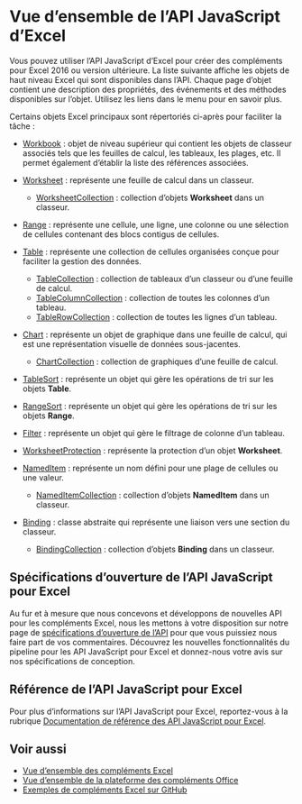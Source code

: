 # <a name="excel-javascript-api-overview"></a>Vue d’ensemble de l’API JavaScript d’Excel

Vous pouvez utiliser l’API JavaScript d’Excel pour créer des compléments pour Excel 2016 ou version ultérieure. La liste suivante affiche les objets de haut niveau Excel qui sont disponibles dans l’API. Chaque page d’objet contient une description des propriétés, des événements et des méthodes disponibles sur l’objet. Utilisez les liens dans le menu pour en savoir plus.

Certains objets Excel principaux sont répertoriés ci-après pour faciliter la tâche : 

- [Workbook](/javascript/api/excel/excel.workbook) : objet de niveau supérieur qui contient les objets de classeur associés tels que les feuilles de calcul, les tableaux, les plages, etc. Il permet également d’établir la liste des références associées.

- [Worksheet](/javascript/api/excel/excel.worksheet) : représente une feuille de calcul dans un classeur. 
    - [WorksheetCollection](/javascript/api/excel/excel.worksheetcollection) : collection d’objets **Worksheet** dans un classeur.

- [Range](/javascript/api/excel/excel.range) : représente une cellule, une ligne, une colonne ou une sélection de cellules contenant des blocs contigus de cellules.

- [Table](/javascript/api/excel/excel.table) : représente une collection de cellules organisées conçue pour faciliter la gestion des données.
    - [TableCollection](/javascript/api/excel/excel.tablecollection) : collection de tableaux d’un classeur ou d’une feuille de calcul.
    - [TableColumnCollection](/javascript/api/excel/excel.tablecolumncollection) : collection de toutes les colonnes d’un tableau.
    - [TableRowCollection](/javascript/api/excel/excel.tablerowcollection) : collection de toutes les lignes d’un tableau.

- [Chart](/javascript/api/excel/excel.chart) : représente un objet de graphique dans une feuille de calcul, qui est une représentation visuelle de données sous-jacentes.
    - [ChartCollection](/javascript/api/excel/excel.chartcollection) : collection de graphiques d’une feuille de calcul.

- [TableSort](/javascript/api/excel/excel.tablesort) : représente un objet qui gère les opérations de tri sur les objets **Table**.

- [RangeSort](/javascript/api/excel/excel.rangesort) : représente un objet qui gère les opérations de tri sur les objets **Range**.

- [Filter](/javascript/api/excel/excel.filter) : représente un objet qui gère le filtrage de colonne d’un tableau.

- [WorksheetProtection](/javascript/api/excel/excel.worksheetprotection) : représente la protection d’un objet **Worksheet**.

- [NamedItem](/javascript/api/excel/excel.nameditem) : représente un nom défini pour une plage de cellules ou une valeur. 
    - [NamedItemCollection](/javascript/api/excel/excel.nameditemcollection) : collection d’objets **NamedItem** dans un classeur.

- [Binding](/javascript/api/excel/excel.binding) : classe abstraite qui représente une liaison vers une section du classeur.
    - [BindingCollection](/javascript/api/excel/excel.bindingcollection) : collection d’objets **Binding** dans un classeur.

## <a name="excel-javascript-api-open-specifications"></a>Spécifications d’ouverture de l’API JavaScript pour Excel

Au fur et à mesure que nous concevons et développons de nouvelles API pour les compléments Excel, nous les mettons à votre disposition sur notre page de [spécifications d’ouverture de l’API](../openspec.md) pour que vous puissiez nous faire part de vos commentaires. Découvrez les nouvelles fonctionnalités du pipeline pour les API JavaScript pour Excel et donnez-nous votre avis sur nos spécifications de conception.

## <a name="excel-javascript-api-reference"></a>Référence de l’API JavaScript pour Excel

Pour plus d’informations sur l’API JavaScript pour Excel, reportez-vous à la rubrique [Documentation de référence des API JavaScript pour Excel](/javascript/api/excel).

## <a name="see-also"></a>Voir aussi

- [Vue d’ensemble des compléments Excel](https://docs.microsoft.com/office/dev/add-ins/excel/excel-add-ins-overview)
- [Vue d’ensemble de la plateforme des compléments Office](https://docs.microsoft.com/office/dev/add-ins/overview/office-add-ins)
- [Exemples de compléments Excel sur GitHub](https://github.com/OfficeDev?utf8=%E2%9C%93&q=Excel)
